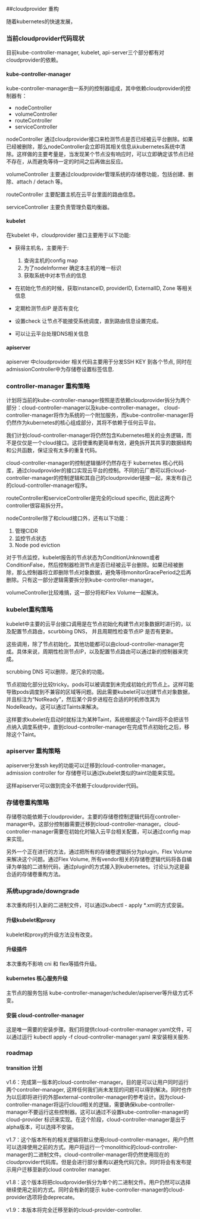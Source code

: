 ##cloudprovider 重构

随着kubernetes的快速发展，

### 当前cloudprovider代码现状
目前kube-controller-manager, kubelet, api-server三个部分都有对cloudprovider的依赖。

#### kube-controller-manager
kube-controller-manager由一系列的控制器组成，其中依赖cloudprovider的控制器有：

 - nodeController
 - volumeController
 - routeController
 - serviceController

nodeController 通过cloudprovider接口来检测节点是否已经被云平台删除。如果已经被删除，那么nodeController会立即将其相关信息从kubernetes系统中清除。这样做的主要考量是，当发现某个节点没有响应时，可以立即确定该节点已经不存在，从而避免等待一定的时间之后再做出反应。

volumeController 主要通过cloudprovider管理系统的存储卷功能，包括创建、删除、attach / detach 等。

routeController 主要配置主机在云平台里面的路由信息。

serviceController 主要负责管理负载均衡器。

#### kubelet
在kubelet 中，cloudprovider 接口主要用于以下功能:

 - 获得主机名，主要用于:
    1. 查询主机的config map
    2. 为了nodeInformer 确定本主机的唯一标识
    3. 获取系统中对本节点的信息

 - 在初始化节点的时候，获取instanceID, providerID, ExternalID, Zone 等相关信息
 - 定期检测节点IP 是否有变化
 - 设置check 让节点不能接受系统调度，直到路由信息设置完成。
 - 可以让云平台处理DNS相关信息

#### apiserver
apiserver 中cloudprovider 相关代码主要用于分发SSH KEY 到各个节点, 同时在admissionController中为存储卷设置标签信息.

### controller-manager 重构策略
计划将当前的kube-controller-manager按照是否依赖cloudprovider拆分为两个部分：cloud-controller-manager以及kube-controller-manager。
cloud-controller-manager将作为系统的一个附加服务，而kube-controller-manager将仍然作为kubernetes的核心组成部分，其将不依赖于任何云平台。

我们计划cloud-controller-manager将仍然包含Kubernetes相关的业务逻辑，而不是仅仅是一个cloud接口。这将使重构更简单有效，避免拆开其共享的数据结构和公共函数，保证没有太多的重复代码。

cloud-controller-manager的控制逻辑循环仍然存在于 kubernetes 核心代码库，通过cloudprovider的接口实现云平台的控制。不同的云厂商可以将cloud-controller-manager的控制逻辑和其自己的cloudprovider链接一起，来发布自己的cloud-controller-manager程序。

routeController和serviceController是完全的cloud specific, 因此这两个controller很容易拆分开。

nodeController除了和cloud接口外，还有以下功能：
1. 管理CIDR
2. 监控节点状态
3. Node pod eviction

对于节点监控，kubelet报告的节点状态为ConditionUnknown或者ConditionFalse，然后控制器检测节点是否已经被云平台删除。如果已经被删除，那么控制器将立即删除节点对象数据，避免等待monitorGracePeriod之后再删除。只有这一部分逻辑需要拆分到kube-controller-manager。

volumeController比较难搞，这一部分将和Flex Volume一起解决。

### kubelet重构策略
kubelet中主要的云平台接口调用是在节点初始化构建节点对象数据时进行的，以及配置节点路由，scurbbing DNS， 并且周期性检查节点IP 是否有更新。

这些调用，除了节点初始化，其他功能都可以由cloud-controller-manager完成。具体来说，周期性检测节点IP，以及配置节点路由可以通过新的控制器来完成。

scrubbing DNS 可以删除，是冗余的功能。

节点初始化部分比较tricky。pods可以被调度到未完成初始化的节点上。这样可能导致pods调度到不兼容的区域等问题。因此需要kubelet可以创建节点对象数据，并且标注为“NotReady”，然后某个异步进程在合适的时机修改其为NodeReady。这可以通过Taints来解决。

这样要求kubelet在启动时就标注为某种Taint，系统根据这个Taint将不会把该节点纳入调度系统中，直到cloud-controller-manager在完成节点初始化之后，移除这个Taint。

### apiserver 重构策略

apiserver分发ssh key的功能可以迁移到cloud-controller-manager。
admission controller for 存储卷可以通过kubelet类似的taint功能来实现。

这样apiserver可以做到完全不依赖于cloudprovider代码。

### 存储卷重构策略
存储卷功能依赖于cloudprovider。主要的存储卷控制逻辑代码在controller-manager中。这部分控制器需要迁移到cloud-controller-manager。cloud-controller-manager需要在初始化时输入云平台相关配置，可以通过config map来实现。

另外一个正在进行的方法，通过把所有的存储卷逻辑拆分为plugin，Flex Volume来解决这个问题。通过Flex Volume, 所有vendor相关的存储卷逻辑代码将各自编译为单独的二进制代码，通过plugin的方式接入到kubernetes。讨论认为这是最合适的存储卷重构方法。

### 系统upgrade/downgrade

本次重构将引入新的二进制文件，可以通过kubectl - apply *.xml的方式安装。

#### 升级kubelet和proxy
kubelet和proxy的升级方法没有改变。

#### 升级插件
本次重构不影响 cni 和 flex等插件升级。

#### kubernetes 核心服务升级
主节点的服务包括 kube-controller-manager/scheduler/apiserver等升级方式不变。

#### 安装 cloud-controller-manager
这是唯一需要的安装步骤。我们将提供cloud-controller-manager.yaml文件，可以通过运行 kubectl apply -f cloud-controller-manager.yaml 来安装相关服务. 

### roadmap
#### transition 计划
v1.6：完成第一版本的cloud-controller-manager。目的是可以让用户同时运行两个controller-manager, 这样任何我们尚未发现的问题可以得到解决。同时也作为以后即将进行的外部external-controller-manager的参考设计。因为cloud-controller-manager将运行cloud相关的逻辑，需要确保kube-controller-manager不要运行这些控制器。这可以通过不设置kube-controller-manager的 cloud-provider 标识来实现。在这个阶段，cloud-controller-manager是出于alpha版本，可以选择不安装。

v1.7：这个版本所有的相关逻辑将默认使用cloud-controller-manager。用户仍然可以选择使用之前的方式。用户将运行一个monolithic的cloud-controller-manager的二进制文件。cloud-controller-manager将仍然使用现在的cloudprovider代码库。但是会进行部分重构以避免代码冗余。同时将会有发布提示用户迁移至新的cloud controller manager.

v1.8：这个版本将把cloudprovider拆分为单个的二进制文件。用户仍然可以选择继续使用之前的方式。同时会有新的提示 kube-controller-manager的cloud-provider选项将会deprecate。

v1.9：本版本将完全迁移至新的cloud-provider-controller.




